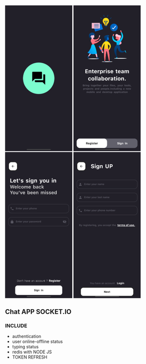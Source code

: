 
<img src="splash.png" width="220"> <img src="entry.png" width="220">
<img src="log.png" width="220"> <img src="reg.png" width="220">

## Chat APP SOCKET.IO

### INCLUDE
- authentication
- user online-offline status
- typing status
- redis with NODE JS
- TOKEN REFRESH
